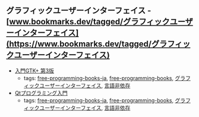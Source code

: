 グラフィックユーザーインターフェイス - [www.bookmarks.dev/tagged/グラフィックユーザーインターフェイス](https://www.bookmarks.dev/tagged/グラフィックユーザーインターフェイス)
---
* [入門GTK+ 第3版](http://www.iim.ics.tut.ac.jp/~sugaya/wiki/wiki/index.php?GTK%2FGNOME%A4%CB%A4%E8%A4%EBGUI%A5%D7%A5%ED%A5%B0%A5%E9%A5%DF%A5%F3%A5%B0#s8b2472b)
    * tags: [free-programming-books-ja](../tagged/free-programming-books-ja.md), [free-programming-books](../tagged/free-programming-books.md), [グラフィックユーザーインターフェイス](../tagged/グラフィックユーザーインターフェイス.md), [言語非依存](../tagged/言語非依存.md)
* [Qtプログラミング入門](http://densan-labs.net/tech/qt/)
    * tags: [free-programming-books-ja](../tagged/free-programming-books-ja.md), [free-programming-books](../tagged/free-programming-books.md), [グラフィックユーザーインターフェイス](../tagged/グラフィックユーザーインターフェイス.md), [言語非依存](../tagged/言語非依存.md)
